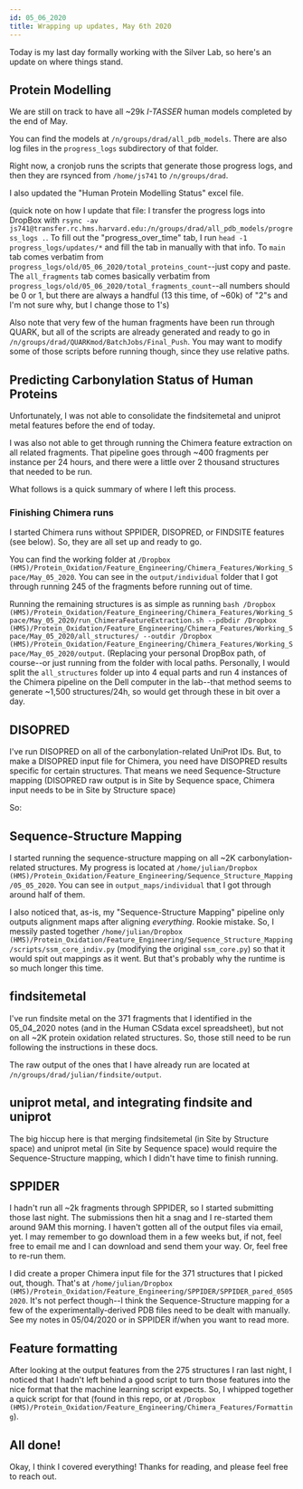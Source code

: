 ```yaml
---
id: 05_06_2020
title: Wrapping up updates, May 6th 2020
---
```


Today is my last day formally working with the Silver Lab, so here's an update on where things stand.

## Protein Modelling

We are still on track to have all ~29k _I-TASSER_ human models completed by the end of May.

You can find the models at `/n/groups/drad/all_pdb_models`. There are also log files in the `progress_logs` subdirectory of that folder.

Right now, a cronjob runs the scripts that generate those progress logs, and then they are rsynced from `/home/js741` to `/n/groups/drad`.

I also updated the "Human Protein Modelling Status" excel file.

(quick note on how I update that file: I transfer the progress logs into DropBox with `rsync -av js741@transfer.rc.hms.harvard.edu:/n/groups/drad/all_pdb_models/progress_logs .`. To fill out the "progress_over_time" tab, I run `head -1 progress_logs/updates/*` and fill the tab in manually with that info. To `main` tab comes verbatim from `progress_logs/old/05_06_2020/total_proteins_count`--just copy and paste. The `all_fragments` tab comes basically verbatim from `progress_logs/old/05_06_2020/total_fragments_count`--all numbers should be 0 or 1, but there are always a handful (13 this time, of ~60k) of "2"s and I'm not sure why, but I change those to 1's)

Also note that very few of the human fragments have been run through QUARK, but all of the scripts are already generated and ready to go in `/n/groups/drad/QUARKmod/BatchJobs/Final_Push`. You may want to modify some of those scripts before running though, since they use relative paths.

## Predicting Carbonylation Status of Human Proteins

Unfortunately, I was not able to consolidate the findsitemetal and uniprot metal features before the end of today.

I was also not able to get through running the Chimera feature extraction on all related fragments. That pipeline goes through ~400 fragments per instance per 24 hours, and there were a little over 2 thousand structures that needed to be run.

What follows is a quick summary of where I left this process.

### Finishing Chimera runs

I started Chimera runs without SPPIDER, DISOPRED, or FINDSITE features (see below). So, they are all set up and ready to go.

You can find the working folder at `/Dropbox (HMS)/Protein_Oxidation/Feature_Engineering/Chimera_Features/Working_Space/May_05_2020`. You can see in the `output/individual` folder that I got through running 245 of the fragments before running out of time.

Running the remaining structures is as simple as running `bash /Dropbox (HMS)/Protein_Oxidation/Feature_Engineering/Chimera_Features/Working_Space/May_05_2020/run_ChimeraFeatureExtraction.sh --pdbdir /Dropbox (HMS)/Protein_Oxidation/Feature_Engineering/Chimera_Features/Working_Space/May_05_2020/all_structures/ --outdir /Dropbox (HMS)/Protein_Oxidation/Feature_Engineering/Chimera_Features/Working_Space/May_05_2020/output`. (Replacing your personal DropBox path, of course--or just running from the folder with local paths. Personally, I would split the `all_structures` folder up into 4 equal parts and run 4 instances of the Chimera pipeline on the Dell computer in the lab--that method seems to generate ~1,500 structures/24h, so would get through these in bit over a day.

## DISOPRED

I've run DISOPRED on all of the carbonylation-related UniProt IDs. But, to make a DISOPRED input file for Chimera, you need have DISOPRED results specific for certain structures. That means we need Sequence-Structure mapping (DISOPRED raw output is in Site by Sequence space, Chimera input needs to be in Site by Structure space)

So:

## Sequence-Structure Mapping

I started running the sequence-structure mapping on all ~2K carbonylation-related structures. My progress is located at `/home/julian/Dropbox (HMS)/Protein_Oxidation/Feature_Engineering/Sequence_Structure_Mapping/05_05_2020`. You can see in `output_maps/individual` that I got through around half of them.

I also noticed that, as-is, my "Sequence-Structure Mapping" pipeline only outputs alignment maps after aligning _everything_. Rookie mistake. So, I messily pasted together `/home/julian/Dropbox (HMS)/Protein_Oxidation/Feature_Engineering/Sequence_Structure_Mapping/scripts/ssm_core_indiv.py` (modifying the original `ssm_core.py`) so that it would spit out mappings as it went. But that's probably why the runtime is so much longer this time. 

## findsitemetal

I've run findsite metal on the 371 fragments that I identified in the 05_04_2020 notes (and in the Human CSdata excel spreadsheet), but not on all ~2K protein oxidation related structures. So, those still need to be run following the instructions in these docs.

The raw output of the ones that I have already run are located at `/n/groups/drad/julian/findsite/output`.

## uniprot metal, and integrating findsite and uniprot

The big hiccup here is that merging findsitemetal (in Site by Structure space) and uniprot metal (in Site by Sequence space) would require the Sequence-Structure mapping, which I didn't have time to finish running. 

## SPPIDER

I hadn't run all ~2k fragments through SPPIDER, so I started submitting those last night. The submissions then hit a snag and I re-started them around 9AM this morning. I haven't gotten all of the output files via email, yet. I may remember to go download them in a few weeks but, if not, feel free to email me and I can download and send them your way. Or, feel free to re-run them.

I did create a proper Chimera input file for the 371 structures that I picked out, though. That's at `/home/julian/Dropbox (HMS)/Protein_Oxidation/Feature_Engineering/SPPIDER/SPPIDER_pared_05052020`. It's not perfect though--I think the Sequence-Structure mapping for a few of the experimentally-derived PDB files need to be dealt with manually. See my notes in 05/04/2020 or in SPPIDER if/when you want to read more.

## Feature formatting

After looking at the output features from the 275 structures I ran last night, I noticed that I hadn't left behind a good script to turn those features into the nice format that the machine learning script expects. So, I whipped together a quick script for that (found in this repo, or at `/Dropbox (HMS)/Protein_Oxidation/Feature_Engineering/Chimera_Features/Formatting`).

## All done!

Okay, I think I covered everything! Thanks for reading, and please feel free to reach out.